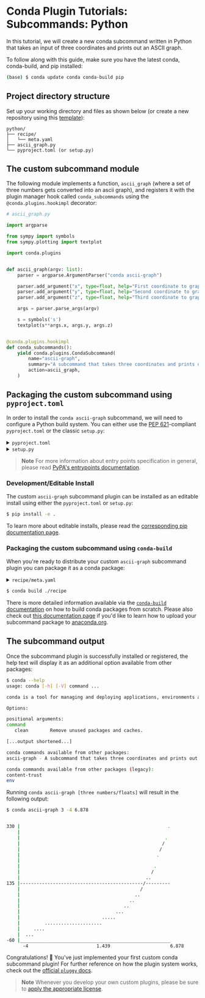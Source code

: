 [template]: https://github.com/conda/conda-plugin-template/generate
[pyproject.toml docs]: https://packaging.python.org/en/latest/tutorials/packaging-projects/#creating-pyproject-toml
[entrypoints docs]: https://packaging.python.org/en/latest/specifications/entry-points/
[editable install doc]: https://pip.pypa.io/en/stable/topics/local-project-installs/#editable-installs
[build conda packages]: https://docs.conda.io/projects/conda-build/en/latest/user-guide/tutorials/build-pkgs.html
[upload to anaconda.org]: https://docs.anaconda.com/anacondaorg/user-guide/tasks/work-with-packages/#uploading-packages
[anaconda.org site]: https://anaconda.org/
[pluggy docs]: https://pluggy.readthedocs.io/en/stable/index.html
[licenses]: https://docs.conda.io/projects/conda/en/latest/dev-guide/plugin-api/index.html#a-note-on-licensing
[pep 621]: https://peps.python.org/pep-0621/
[setup.py docs]: https://docs.python.org/3/distutils/setupscript.html

# Conda Plugin Tutorials: Subcommands: Python

In this tutorial, we will create a new conda subcommand written in Python that takes an input of three coordinates and prints out an ASCII graph.

To follow along with this guide, make sure you have the latest conda, conda-build, and pip installed:

```bash
(base) $ conda update conda conda-build pip
```

## Project directory structure

Set up your working directory and files as shown below (or create a new repository using this [template][template]):

```
python/
├── recipe/
│   └── meta.yaml
├── ascii_graph.py
└── pyproject.toml (or setup.py)
```

## The custom subcommand module

The following module implements a function, `ascii_graph` (where a set of three numbers gets converted into an ascii graph), and registers it with the plugin manager hook called `conda_subcommands` using the `@conda.plugins.hookimpl` decorator:

```python
# ascii_graph.py

import argparse

from sympy import symbols
from sympy.plotting import textplot

import conda.plugins


def ascii_graph(argv: list):
    parser = argparse.ArgumentParser("conda ascii-graph")

    parser.add_argument("x", type=float, help="First coordinate to graph")
    parser.add_argument("y", type=float, help="Second coordinate to graph")
    parser.add_argument("z", type=float, help="Third coordinate to graph")

    args = parser.parse_args(argv)

    s = symbols('s')
    textplot(s**args.x, args.y, args.z)


@conda.plugins.hookimpl
def conda_subcommands():
    yield conda.plugins.CondaSubcommand(
        name="ascii-graph",
        summary="A subcommand that takes three coordinates and prints out an ascii graph",
        action=ascii_graph,
    )
```


## Packaging the custom subcommand using `pyproject.toml`

In order to install the `conda ascii-graph` subcommand, we will need to configure a Python build system. You can either use the [PEP 621][pep 621]-compliant `pyproject.toml` or the classic `setup.py`:

<details>
<summary><code>pyproject.toml</code></summary>

```toml
[build-system]
requires = ["setuptools>=61.0", "setuptools-scm"]
build-backend = "setuptools.build_meta"

[project]
name = "ascii-graph"
version = "1.0"
description = "My ascii graph subcommand plugin"
requires-python = ">=3.7"
dependencies = ["conda", "sympy"]

[project.entry-points.conda]
ascii-graph = "ascii_graph"

[tool.setuptools]
py-modules = ["ascii_graph"]
```

> **Note**
> #### `[build-system]`
> - `requires` This is a list of requirement specifiers for build-time dependencies of a package.
> - `build-backend` Build backends have the ability to accept configuration settings, which can change the way that the package building is handled.
>
> #### `[project]`
> * `name` (required) This is the name of the package that contains your subcommand. This is also how others will find your subcommand package if you choose to upload it to PyPI.
> * `version` (required) The version of the project; can be specified *either* statically or listed as dynamic.
> * `description` A brief description of the project.
> * `requires-python` The version(s) of Python required by your project.
> * `dependencies` These are the dependencies for your project. This specific subcommand example requires both `conda` and `sympy`, which is why they are both listed here.
>
> For more information on `pyproject.toml` see the [PyPA packaging documentation][pyproject.toml docs].

</details>

<details>
<summary><code>setup.py</code></summary>

```python
from setuptools import setup

setup(
    name="ascii-graph",
    version="1.0",
    description="My ascii graph subcommand plugin",
    python_requires=">=3.7",
    install_requires=["conda", "sympy"],
    py_modules=["ascii_graph"],
    entry_points={"conda": ["ascii-graph = ascii_graph"]},
)
```

> **Note**
> * `name` This is the name of the package that contains your subcommand. This is also how others will find your subcommand package if you choose to upload it to PyPI.
> * `install_requires` These are all of the dependencies for your project. This should at a minimum always contain the version of conda for which your plugin is compatible with.
> * `entry_points` The entry point you list here is how conda will discover your plugin and should point to the file containing the `conda.plugins.register` hook. In our simple use case, it points to the `ascii_graph` module contained within the `ascii_graph.py` file. For more complex examples where your module is contained within a folder, it may look more like `my_module.main` or `my_modules.plugin_hooks`.
> * `py_modules` The `py_modules` variables lets `setup` know exactly where to look for all of the modules that comprise your plugin source code.
>
> For more information on `setup.py` see the [Python setup script documentation][setup.py docs].

</details>

> **Note**
> For more information about entry points specification in general, please read [PyPA's entrypoints documentation][entrypoints docs].

### Development/Editable Install

The custom `ascii-graph` subcommand plugin can be installed as an editable install using either the `pyproject.toml` or `setup.py`:

```bash
$ pip install -e .
```

To learn more about editable installs, please read the [corresponding pip documentation page][editable install doc].

### Packaging the custom subcommand using `conda-build`

When you're ready to distribute your custom `ascii-graph` subcommand plugin you can package it as a conda package:

<details>
<summary><code>recipe/meta.yaml</code></summary>

```yaml
package:
  name: ascii-graph
  version: 1.0

source:
  path: ../

build:
  script: $PYTHON -m pip install --no-deps .

requirements:
  host:
    - python >=3.7

  run:
    - conda
    - python >=3.7
    - sympy

about:
  home: https://github.com/conda/conda-plugin-template
  license: BSD-3-Clause
  summary: My ascii graph subcommand plugin
```

</details>

```bash
$ conda build ./recipe
```

There is more detailed information available via the [`conda-build` documentation][build conda packages] on how to build conda packages from scratch. Please also check out [this documentation page][upload to anaconda.org] if you'd like to learn how to upload your subcommand package to [anaconda.org][anaconda.org site].

## The subcommand output

Once the subcommand plugin is successfully installed or registered, the help text will display it as an additional option available from other packages:

```bash
$ conda --help
usage: conda [-h] [-V] command ...

conda is a tool for managing and deploying applications, environments and packages.

Options:

positional arguments:
command
   clean        Remove unused packages and caches.

[...output shortened...]

conda commands available from other packages:
ascii-graph - A subcommand that takes three coordinates and prints out an ascii graph

conda commands available from other packages (legacy):
content-trust
env
```

Running `conda ascii-graph [three numbers/floats]` will result in the following output:

```bash
$ conda ascii-graph 3 -4 6.878


330 |                                                      .
    |
    |                                                     .
    |                                                    /
    |                                                   /
    |                                                  .
    |
    |                                                 .
    |                                                /
    |                                              ..
135 |---------------------------------------------/---------
    |                                            /
    |                                          ..
    |                                        ..
    |                                      ..
    |                                   ...
    |                              .....
    |         .....................
    |     ....
    |  ...
-60 |_______________________________________________________
      -4                         1.439                      6.878
```

Congratulations! 🎉 You've just implemented your first custom conda subcommand plugin! For further reference on how the plugin system works, check out the [official `pluggy` docs][pluggy docs].

> **Note**
> Whenever you develop your own custom plugins, please be sure to [apply the appropriate license][licenses].
